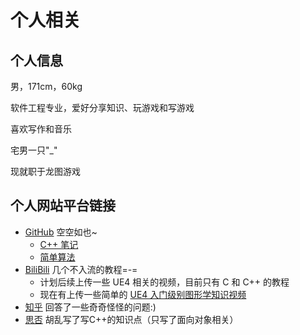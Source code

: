 # 个人相关

## 个人信息
  男，171cm，60kg
  
  软件工程专业，爱好分享知识、玩游戏和写游戏
  
  喜欢写作和音乐
  
  宅男一只"_"
  
  现就职于龙图游戏

## 个人网站平台链接
  - [GitHub](https://github.com/Liuary/) 空空如也~
    - [C++ 笔记](https://github.com/Liuary/SkillForCPP) 
    - [简单算法](https://github.com/Liuary/Algorithm)
  - [BiliBili](https://space.bilibili.com/187013357) 几个不入流的教程=-=
    - 计划后续上传一些 UE4 相关的视频，目前只有 C 和 C++ 的教程
    - 现在有上传一些简单的 [UE4 入门级别图形学知识视频](https://www.bilibili.com/video/BV1AS4y187zV?spm_id_from=333.999.0.0)
  - [知乎](https://www.zhihu.com/people/bing-he-xiang-yi-7/answers) 回答了一些奇奇怪怪的问题:)
  - [思否](https://segmentfault.com/u/liuary) 胡乱写了写C++的知识点（只写了面向对象相关）

